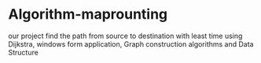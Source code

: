 # Algorithm-maprounting
our project find the path from source to destination with least time using Dijkstra, windows form application, Graph construction algorithms and  Data Structure
